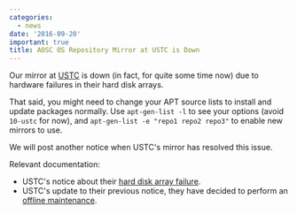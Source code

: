 ```yaml
---
categories:
  - news
date: '2016-09-20'
important: true
title: AOSC OS Repository Mirror at USTC is Down
---
```



Our mirror at [USTC](https://mirror.ustc.edu.cn) is down (in fact, for quite some time now) due to hardware failures in their hard disk arrays.

That said, you might need to change your APT source lists to install and update packages normally. Use `apt-gen-list -l` to see your options (avoid `10-ustc` for now), and `apt-gen-list -e "repo1 repo2 repo3"` to enable new mirrors to use.

We will post another notice when USTC's mirror has resolved this issue.

Relevant documentation:

- USTC's notice about their [hard disk array failure](https://servers.blog.ustc.edu.cn/2016/09/mirrors-disk-failure-2/).
- USTC's update to their previous notice, they have decided to perform an [offline maintenance](https://servers.blog.ustc.edu.cn/2016/09/mirrors-severe-disk-failure/).